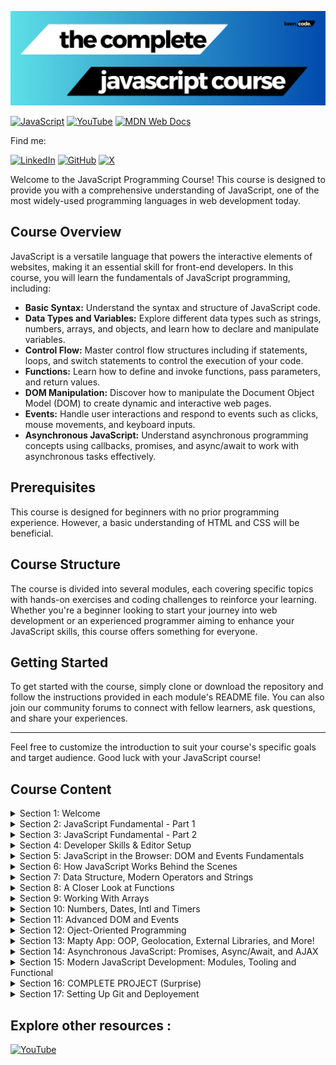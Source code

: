 [![Image](JavaScript_Banner.png)]()

[![JavaScript](https://img.shields.io/badge/javascript-%23323330.svg?style=for-the-badge&logo=javascript&logoColor=%23F7DF1E)](https://www.youtube.com/channel/UCOMhPc0ggdhZ9GKqsLAkp4A?sub_confirmation=1)
[![YouTube](https://img.shields.io/badge/YouTube-%23FF0000.svg?style=for-the-badge&logo=YouTube&logoColor=white)](https://www.youtube.com/channel/UCOMhPc0ggdhZ9GKqsLAkp4A?sub_confirmation=1)
[![MDN Web Docs](https://img.shields.io/badge/MDN_Web_Docs-black?style=for-the-badge&logo=mdnwebdocs&logoColor=white)](https://developer.mozilla.org/en-US/docs/Web/JavaScript)

Find me:

[![LinkedIn](https://img.shields.io/badge/linkedin-%230077B5.svg?style=for-the-badge&logo=linkedin&logoColor=white)](https://www.linkedin.com/in/ajay110/)
[![GitHub](https://img.shields.io/badge/github-%23121011.svg?style=for-the-badge&logo=github&logoColor=white)](https://github.com/underscoore)
[![X](https://img.shields.io/badge/X-%23000000.svg?style=for-the-badge&logo=X&logoColor=white)](https://twitter.com/ajayonx)

Welcome to the JavaScript Programming Course! This course is designed to provide you with a comprehensive understanding of JavaScript, one of the most widely-used programming languages in web development today.

## Course Overview

JavaScript is a versatile language that powers the interactive elements of websites, making it an essential skill for front-end developers. In this course, you will learn the fundamentals of JavaScript programming, including:

- **Basic Syntax:** Understand the syntax and structure of JavaScript code.
- **Data Types and Variables:** Explore different data types such as strings, numbers, arrays, and objects, and learn how to declare and manipulate variables.
- **Control Flow:** Master control flow structures including if statements, loops, and switch statements to control the execution of your code.
- **Functions:** Learn how to define and invoke functions, pass parameters, and return values.
- **DOM Manipulation:** Discover how to manipulate the Document Object Model (DOM) to create dynamic and interactive web pages.
- **Events:** Handle user interactions and respond to events such as clicks, mouse movements, and keyboard inputs.
- **Asynchronous JavaScript:** Understand asynchronous programming concepts using callbacks, promises, and async/await to work with asynchronous tasks effectively.

## Prerequisites

This course is designed for beginners with no prior programming experience. However, a basic understanding of HTML and CSS will be beneficial.

## Course Structure

The course is divided into several modules, each covering specific topics with hands-on exercises and coding challenges to reinforce your learning. Whether you're a beginner looking to start your journey into web development or an experienced programmer aiming to enhance your JavaScript skills, this course offers something for everyone.

## Getting Started

To get started with the course, simply clone or download the repository and follow the instructions provided in each module's README file. You can also join our community forums to connect with fellow learners, ask questions, and share your experiences.

---

Feel free to customize the introduction to suit your course's specific goals and target audience. Good luck with your JavaScript course!

## Course Content

<details>
<summary>
Section 1: Welcome
</summary>

1. Course Structure and Projects
2. Watch Before You Start!
3. Setting Up Code Editor
</details>

<details>
<summary>Section 2: JavaScript Fundamental - Part 1 </summary>

5. Section Intro
6. Hello World!
7. A Brief Introduction to JavaScript
8. Linking a JavaScript File
9. Value and Variables
10. Data Types
11. `let`, `const` and `var`
12. Basic Operators
13. Operator Precedence
14. String and Template Literals
15. Taking Decision: `if` and `else` Statements
16. Truthy and Falsy Values
17. Equality Operators: `==` & `===`
18. Boolean Logic
19. Logical Operators
20. The Switch Statement
21. Statements And Expressions
22. The Conditional (Ternary) Operator
23. JavaScript Releases: ES6, ES6+ and ESNext
</details>

<details>
<summary>Section 3: JavaScript Fundamental - Part 2</summary>

24. Section Intro
25. Activate Stric Mode (`'use strict'`)
26. Functions
27. Function Declaration vs. Expressions
28. Arrow Functions
29. Functions Calling other Functions
30. Reviewing Functions
31. Introduction to Arrays
32. Basic Operations (Methods)
33. Introduction to Objects
34. Dot `.` vs. Bracket `{}` Notation
35. Object Methods
36. Iteration: `for` loop
37. Looping Arrays, Bracking and Continuing
38. Looping Backword and Loops in Loops
39. The `while` loop
</details>

<details>
<summary> Section 4: Developer Skills & Editor Setup </summary>

40. Section Intro
41. Setting up Prettier and VS Code
42. Installing Node.js and Setting Up Dev Environment
43. Learning How to Code?
44. How to Think Like a Developer: Become a Problem Solver!
45. Using Google, StackOverflow and MDN
46. Dubbing (Fixing Errors)
47. Debugging with the Console and Breakpoints
</details>

<details>
<summary> Section 5: JavaScript in the Browser: DOM and Events Fundamentals </summary>

48. Section Intro and Roadmap
49. PROJECT #1
50. What's the DOM and DOM Manipulation
51. Selecting and Manipulating Elements
52. Handling Click Events
53. PROJECT #2
54. Manipulating CSS Style
55. PROJECT #3
56. Working with Classes
57. Handling and `Esc` Keypress Even
58. PROJECT #4
</details>

<details>
<summary> Section 6: How JavaScript Works Behind the Scenes </summary>

59. Section Intro
60. An High-Level Overview of JavaScript
61. The JavaScript Engine and Runtime
62. The JavaScript Context and The Call Stack
63. Scope and The Scope Chain
64. Scoping in Practice
65. Variable Environment: Hoisting and TDZ
66. Hoisting and TDZ in Practice
67. The `this` Keyword
68. The `this` Keyword Practice
69. Regular Function vs. Arrow Functions
70. Premetive vs. Objects ( Premitive vs. Reference Type )
71. Premitives vs. Objects in Practice

</details>

<details>
<summary> Section 7: Data Structure, Modern Operators and Strings </summary>

72. Section Intro
73. Destructuring Arrays
74. Destructuring Objects
75. The Spread Operator `...`
76. Rest Pattern and Parameters
77. Short Circutting `&&` and `||`
78. The Nullish Coalescing Operator `??`
79. Logical Assignment Operators
80. Looping Arrays: The `for-of` loop
81. Enhanced Object Literals
82. Operational Chaining `?.`
83. Looping Objects: Objects Keys, Values and Entries
84. Sets
85. Maps: Fundamental
86. Maps: Iteration
87. Summary: Which Data Structure to Use?
88. Working with Strings - Part 1
89. Working with Strings - Part 2
90. Working With Strings - Part 3
91. String Methods Practice
</details>

<details>
<summary> Section 8: A Closer Look at Functions</summary>

92. Section Intro
93. Default Parameters
94. How Passing Arguments Works: Value vs. Reference
95. First-Class and Higher-Order Functions
96. Functions Accepting Callback Functions
97. Function Returning Functions
98. The Call and Apply Methods
99. The Bind Method
100.  Immediately Invoke Function Expressions (IIFE)
101.  Closures
102.  More Closures Examples
</details>

<details>
<summary> Section 9: Working With Arrays</summary>

103. Section Intor
104. Simple Array Methods
105. The new `at` Method
106. Looping Arrays: `forEach`
107. `forEach` with Maps and Sets
108. PROJECT #5
109. Creating DOM Elements
110. Data Transfer: `map`, `filter` and `reduce`
111. The Map Methods
112. The `filter` method
113. The `reduce` method
114. The Magic of Chaining Methods
115. The `find` method
116. The `findindex` Method
117. `some` and `every`
118. Sorting Array
119. `flat` and `flatMap`
120. More Ways of Creating and Filling Arrays
121. Summary: Which Arry Method to use?
122. Array Method Practice
</details>

<details>
<summary> Section 10: Numbers, Dates, Intl and Timers</summary>

123. Section Into
124. Converting and Checking Numbers
125. Math and Rounding
126. The Remainder Operator
127. Numberic Separators
128. Working with BigInt
129. Creating Dates
130. Adding Dates to UI
131. Operatons With Dates
132. Internationalizing Dates(Intl)
133. Internationalizing Numbers (Intl)
134. Timers: `setTimeout` and `setInterval`
135. Implementing a Countdown Timer
</details>

<details>
<summary> Section 11: Advanced DOM and Events</summary>

136. Section Intro
137. PROJECT #6
138. How to DOM Really Works?
139. Selecting, Creating, and Deleting Elements
140. Styles, Attribures and Classes
141. Implementing Smooth Scrolling
142. Types of Events and Event Handlers
143. Event Propagantion: Bubbling and Capturing
144. Event Propagation in Practice
145. Event Delegation: Implementing Page Navigation
146. DOM Traversing
147. Building a Tabbed Component
148. Passing Arguments to Event Handlers
149. Implementing a Sticky Navigation: The Scroll Event
150. A Better Way: The Intersection Observer API
151. Revealing Elements on Scroll
152. Lazy Loading Images
153. Building a Slider Cmoponent: Part 1
154. Building a Slider Component: Part 2
155. Lifecycle DOM Events
156. Efficient Script Loading: `defer` and `async`
</details>

<details>
<summary>Section 12: Oject-Oriented Programming</summary>

157. Section Intro
158. What is object-oriented Programming?
159. OPP in JavaScript
160. Constructor Functions and the new Operator
161. Prototype
162. Prototypal Inheritance and The Prototype Chain
163. Prototypal Inheritance on Bult-In Objects
164. ES6 Classes
165. Setters and Getters
166. Static Mehtods
167. Object.create
168. Inheritance Between "Classes": Constructor Functions
169. Inheritance Between "Classes": ES6 Clesses
170. Inheritance Betwenn "Classes": Object.create
171. Another Class Example
172. Encapsulation: Protected Properties and Methods
173. Chaining Methods
174. ES6 Classes Summary
</details>

<details>
<summary> Section 13: Mapty App: OOP, Geolocation, External Libraries, and More!</summary>

175. Section Intro
176. Project #7 Overview
177. How to Plan a Web Project
178. Using the Geolocation API
179. Desplaying a Map Using Leaflet Library
180. Display a Map Maker
181. Rendering Workout Input Form
182. Project Archetecture
183. Refectoring for Project Archetecture
184. Managing Workout Data: Creating Classes
185. Creating a New Workout
186. Rendering Workouts
187. Move to Marker On Click
188. Workout with `localStorage`
189. Final Considerations
</details>

<details>
<summary> Section 14: Asynchronous JavaScript: Promises, Async/Await, and AJAX</summary>

190. Section Intro
191. Asynchronous JavaScript, AJAX and APIs
192. IMPORTANT: API URL change
193. Our First AJAX Call: XHTMLHttpRequest
194. [OPTIONAL]: How the Web Works: Request and Response
195. Welcome to Callback Hell
196. Promises and the Fetch API
197. Consuming Promises
198. Chainig Promises
199. Handeling Rejected Promises
200. Throwing Errors Manually
201. Asynchronous Behind the Scenes: The Event Loop
202. The Event Loop in Practice
203. Building a Simple Promise
204. Promisifying the Geolocation API
205. Consuming Promises with Async/Await
206. Error Handeling wiht `try` and `catch`
207. Returning Values from Async functions
208. Running Promises in Parallel
209. Other Promise Combinators: `race`, `allSettled` and `any`
</details>

<details>
<summary> Section 15: Modern JavaScript Development: Modules, Tooling and Functional</summary>

210. Section intro
211. An Overview of Modern JavaScript Development
212. An Overview of Modules in JavaScript
213. Exporting and Importing in ES6 Modules
214. Top-Level await (ES2022)
215. The Module Pattern
216. CommonJs Modules
217. A Brief Introduction to the Command Line
218. Introduction to NPM
219. Bundling with Parcel and NPM Scripts
220. Configuring Babel and Polyfiling
221. Review: Writing Clean and Modern JavaScript
222. Let's Fix Some Bad Code: Part 1
223. Declarative and Functional JavaScript Principles
224. Let's Fix Some Bad Code: Part 2
</details>

<details>
<summary> Section 16: COMPLETE PROJECT (Surprise)</summary>
</details>

<details>
<summary> Section 17: Setting Up Git and Deployement</summary>

225. Section Intro
226. Simple Deployement with Netlify
227. Setting Up Git and GitHub
228. Git Fundamentals
229. Pushing to GitHub
230. Setting Up Continuous Intregration with Netlify
</details>

## Explore other resources :

[![YouTube](https://img.shields.io/badge/YouTube-%23FF0000.svg?style=for-the-badge&logo=YouTube&logoColor=white)](https://www.youtube.com/channel/UCOMhPc0ggdhZ9GKqsLAkp4A?sub_confirmation=1)
